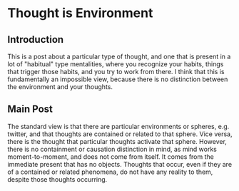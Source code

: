 # Thought is Environment

## Introduction

This is a post about a particular type of thought, and one that is present in a lot of "habitual" type mentalities, where you recognize your habits, things that trigger those habits, and you try to work from there. I think that this is fundamentally an impossible view, because there is no distinction between the environment and your thoughts.

## Main Post

The standard view is that there are particular environments or spheres, e.g. twitter, and that thoughts are contained or related to that sphere. Vice versa, there is the thought that particular thoughts activate that sphere. However, there is no containment or causation distinction in mind, as mind works moment-to-moment, and does not come from itself. It comes from the immediate present that has no objects. Thoughts that occur, even if they are of a contained or related phenomena, do not have any reality to them, despite those thoughts occurring.



